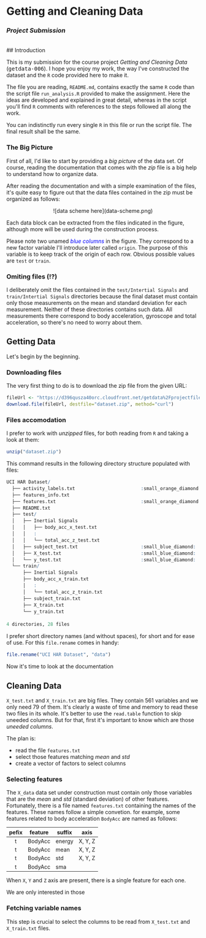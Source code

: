 # Getting and Cleaning Data 
### *Project Submission*

<br>
## Introduction

This is my submission for the course project *Getting and Cleaning Data* (<tt>getdata-006</tt>). I hope you enjoy my work, the way I've constructed the dataset and the `R` code provided here to make it.

The file you are reading, `README.md`, contains exactly the same `R` code than the script file `run_analysis.R` provided to make the assignment. Here the ideas are developed and explained in great detail, whereas in the script you'll find `R` comments with references to the steps followed all along the work.

You can indistinctly run every single `R` in this file or run the script file. The final result shall be the same.

### The Big Picture

First of all, I'd like to start by providing a *big picture* of the data set. Of course, reading the documentation that comes with the *zip* file is a big help to understand how to organize data.

After reading the documentation and with a simple examination of the files, it's quite easy to figure out that the data files contained in the zip must be organized as follows:

<center>
![data scheme here](data-scheme.png)
</center>

Each data block can be extracted from the files indicated in the figure, although more will be used during the construction process.

Please note two unamed <span style="color:blue">*blue columns*</span> in the figure. They correspond to a new factor variable I'll introduce later called `origin`. The purpose of this variable is to keep track of the origin of each row. Obvious possible values are `test` or `train`.

### Omiting files (:interrobang:)

I deliberately omit the files contained in the `test/Intertial Signals` and `train/Intertial Signals` directories because the final dataset must contain only those measurements on the mean and standard deviation for each measurement. Neither of these directories contains such data. All measurements there correspond to body acceleration, gyroscope and total acceleration, so there's no need to worry about them.


## Getting Data

Let's begin by the beginning.

### Downloading files
The very first thing to do is to download the zip file from the given URL:

```R
fileUrl <- "https://d396qusza40orc.cloudfront.net/getdata%2Fprojectfiles%2FUCI%20HAR%20Dataset.zip"
download.file(fileUrl, destfile="dataset.zip", method="curl")

```

### Files accomodation
I prefer to work with *unzipped* files, for both reading from `R` and taking a look at them:

```R
unzip("dataset.zip")
```

This command results in the following directory structure populated with files:

```R
UCI HAR Dataset/
  ├── activity_labels.txt                        :small_orange_diamond:
  ├── features_info.txt
  ├── features.txt                               :small_orange_diamond:
  ├── README.txt
  ├── test/
  │   ├── Inertial Signals
  │   │   ├── body_acc_x_test.txt
  │   │   :
  │   │   └── total_acc_z_test.txt
  │   ├── subject_test.txt                       :small_blue_diamond:
  │   ├── X_test.txt                             :small_blue_diamond:
  │   └── y_test.txt                             :small_blue_diamond:
  └── train/
      ├── Inertial Signals
      ├── body_acc_x_train.txt
      │   :
      │   └── total_acc_z_train.txt
      ├── subject_train.txt
      ├── X_train.txt
      └── y_train.txt

4 directories, 28 files
```

I prefer short directory names (and without spaces), for short and for ease of use. For this `file.rename` comes in handy:

```R
file.rename("UCI HAR Dataset", "data")
```

Now it's time to look at the documentation

## Cleaning Data
`X_test.txt` and `X_train.txt` are big files. They contain 561 variables and we only need 79 of them. It's clearly a waste of time and memory to read these two files in its whole. It's better to use the `read.table` function to skip uneeded columns. But for that, first it's important to know which are those *uneeded columns*.

The plan is:

   + read the file `features.txt`
   + select those features matching *mean* and *std*
   + create a vector of factors to select columns

### Selecting features

The `X_data` data set under construction must contain only those variables that are the *mean* and *std* (standard deviation) of other features. Fortunately, there is a file named `features.txt` containing the names of the features. These names follow a simple convetion. for example, some features related to body acceleration `BodyAcc` are named as follows:

| pefix | feature | suffix | axis    |
|:-----:|---------|--------|---------|
| t     | BodyAcc | energy | X, Y, Z |
| t     | BodyAcc | mean   | X, Y, Z |
| t     | BodyAcc | std    | X, Y, Z |
| t     | BodyAcc | sma    |         |

When `X`, `Y` and `Z` axis are present, there is a single feature for each one.

We are only interested in those 

### Fetching variable names
This step is crucial to select the columns to be read from `X_test.txt` and `X_train.txt` files.


